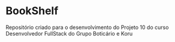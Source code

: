 # BookShelf
Repositório criado para o desenvolvimento do Projeto 10 do curso Desenvolvedor FullStack do Grupo Boticário e Koru
